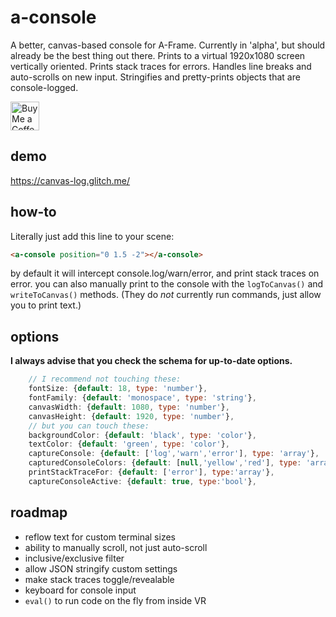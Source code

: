 # a-console
A better, canvas-based console for A-Frame. Currently in 'alpha', but should already be the best thing out there. Prints to a virtual 1920x1080 screen vertically oriented. Prints stack traces for errors. Handles line breaks and auto-scrolls on new input. Stringifies and pretty-prints objects that are console-logged. 

<a href='https://ko-fi.com/kylev' target='_blank'><img height='35' style='border:0px;height:46px;' src='https://az743702.vo.msecnd.net/cdn/kofi3.png?v=0' border='0' alt='Buy Me a Coffee at ko-fi.com' /><a/>

## demo
https://canvas-log.glitch.me/

## how-to
Literally just add this line to your scene:
```html
<a-console position="0 1.5 -2"></a-console>
```

by default it will intercept console.log/warn/error, and print stack traces on error. you can also manually print to the console with the `logToCanvas()` and `writeToCanvas()` methods. (They do _not_ currently run commands, just allow you to print text.)

## options
**I always advise that you check the schema for up-to-date options.**
```js
    // I recommend not touching these:
    fontSize: {default: 18, type: 'number'},
    fontFamily: {default: 'monospace', type: 'string'},
    canvasWidth: {default: 1080, type: 'number'},
    canvasHeight: {default: 1920, type: 'number'},
    // but you can touch these:
    backgroundColor: {default: 'black', type: 'color'},
    textColor: {default: 'green', type: 'color'},
    captureConsole: {default: ['log','warn','error'], type: 'array'},
    capturedConsoleColors: {default: [null,'yellow','red'], type: 'array'},
    printStackTraceFor: {default: ['error'], type:'array'},
    captureConsoleActive: {default: true, type:'bool'},
```

## roadmap
  - reflow text for custom terminal sizes 
  - ability to manually scroll, not just auto-scroll
  - inclusive/exclusive filter
  - allow JSON stringify custom settings
  - make stack traces toggle/revealable
  - keyboard for console input
  - `eval()` to run code on the fly from inside VR